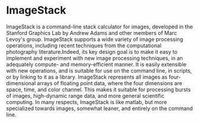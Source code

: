 # ImageStack
ImageStack is a command-line stack calculator for images, developed in the Stanford Graphics Lab by Andrew Adams and other members of Marc Levoy's group.
ImageStack supports a wide variety of image processing operations, including recent techniques from the computational photography literature.Indeed, its 
key design goal is to make it easy to implement and experiment with new image processing techniques, in an adequately compute- and memory-efficient manner.
It is easily extensible with new operations, and is suitable for use on the command line, in scripts, or by linking to it as a library.
ImageStack represents all images as four-dimensional arrays of floating point data, where the four dimensions are space, time, and color channel.
This makes it suitable for processing bursts of images, high-dynamic range data, and more general scientific computing.
In many respects, ImageStack is like matlab, but more specialized towards images, somewhat leaner, and entirely on the command line.
